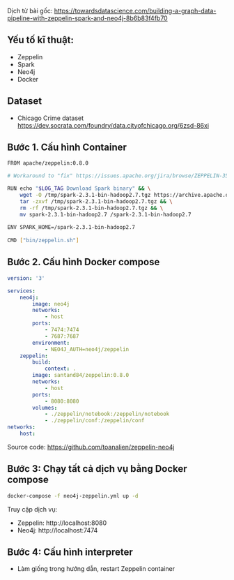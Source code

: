 Dịch từ bài gốc: https://towardsdatascience.com/building-a-graph-data-pipeline-with-zeppelin-spark-and-neo4j-8b6b83f4fb70

## Yếu tố kĩ thuật:

- Zeppelin
- Spark
- Neo4j
- Docker

## Dataset

- Chicago Crime dataset https://dev.socrata.com/foundry/data.cityofchicago.org/6zsd-86xi

## Bước 1. Cấu hình Container

```bash
FROM apache/zeppelin:0.8.0

# Workaround to "fix" https://issues.apache.org/jira/browse/ZEPPELIN-3586

RUN echo "$LOG_TAG Download Spark binary" && \
    wget -O /tmp/spark-2.3.1-bin-hadoop2.7.tgz https://archive.apache.org/dist/spark/spark-2.3.1/spark-2.3.1-bin-hadoop2.7.tgz && \
    tar -zxvf /tmp/spark-2.3.1-bin-hadoop2.7.tgz && \
    rm -rf /tmp/spark-2.3.1-bin-hadoop2.7.tgz && \
    mv spark-2.3.1-bin-hadoop2.7 /spark-2.3.1-bin-hadoop2.7
	
ENV SPARK_HOME=/spark-2.3.1-bin-hadoop2.7
	
CMD ["bin/zeppelin.sh"]
```

## Bước 2. Cấu hình Docker compose

```yaml
version: '3'

services:
    neo4j:
        image: neo4j
        networks:
            - host
        ports:
            - 7474:7474
            - 7687:7687
        environment:
            - NEO4J_AUTH=neo4j/zeppelin
    zeppelin:
        build:
            context: .
        image: santand84/zeppelin:0.8.0
        networks:
            - host
        ports:
            - 8080:8080
        volumes:
            - ./zeppelin/notebook:/zeppelin/notebook
            - ./zeppelin/conf:/zeppelin/conf
networks:
    host:
```

Source code: https://github.com/toanalien/zeppelin-neo4j

## Bước 3: Chạy tất cả dịch vụ bằng Docker compose

```bash
docker-compose -f neo4j-zeppelin.yml up -d
```

Truy cập dịch vụ:
- Zeppelin: http://localhost:8080
- Neo4j: http://localhost:7474

## Bước 4: Cấu hình interpreter

- Làm giống trong hướng dẫn, restart Zeppelin container




